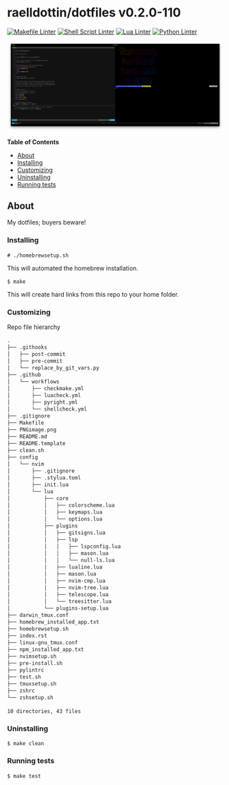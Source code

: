 <!---
This file is auto-generate by a github hook please modify README.template if you don't want to loose your work
-->
# raelldottin/dotfiles v0.2.0-110
[![Makefile Linter](https://github.com/raelldottin/dotfiles/actions/workflows/checkmake.yml/badge.svg)](https://github.com/raelldottin/dotfiles/actions/workflows/checkmake.yml)
[![Shell Script Linter](https://github.com/raelldottin/dotfiles/actions/workflows/shellcheck.yml/badge.svg)](https://github.com/raelldottin/dotfiles/actions/workflows/shellcheck.yml)
[![Lua Linter](https://github.com/raelldottin/dotfiles/actions/workflows/luacheck.yml/badge.svg)](https://github.com/raelldottin/dotfiles/actions/workflows/luacheck.yml)
[![Python Linter](https://github.com/raelldottin/dotfiles/actions/workflows/pyright.yml/badge.svg)](https://github.com/raelldottin/dotfiles/actions/workflows/pyright.yml)

[![ v0.2.0-110 ](https://github.com/raelldottin/dotfiles/blob/main/PNGimage.png)](https://github.com/raelldottin/dotfiles/blob/main/PNGimage.png)

**Table of Contents**

<!-- toc -->

- [About](#about)
- [Installing](#installing)
- [Customizing](#customizing)
- [Uninstalling](#uninstalling)
- [Running tests](#running-tests)

<!-- tocstop -->

## About

My dotfiles; buyers beware!

### Installing
```
# ./homebrewsetup.sh
```

This will automated the homebrew installation.

```
$ make
```

This will create hard links from this repo to your home folder.

### Customizing

Repo file hierarchy

```
.
├── .githooks
│   ├── post-commit
│   ├── pre-commit
│   └── replace_by_git_vars.py
├── .github
│   └── workflows
│       ├── checkmake.yml
│       ├── luacheck.yml
│       ├── pyright.yml
│       └── shellcheck.yml
├── .gitignore
├── Makefile
├── PNGimage.png
├── README.md
├── README.template
├── clean.sh
├── config
│   └── nvim
│       ├── .gitignore
│       ├── .stylua.toml
│       ├── init.lua
│       └── lua
│           ├── core
│           │   ├── colorscheme.lua
│           │   ├── keymaps.lua
│           │   └── options.lua
│           ├── plugins
│           │   ├── gitsigns.lua
│           │   ├── lsp
│           │   │   ├── lspconfig.lua
│           │   │   ├── mason.lua
│           │   │   └── null-ls.lua
│           │   ├── lualine.lua
│           │   ├── mason.lua
│           │   ├── nvim-cmp.lua
│           │   ├── nvim-tree.lua
│           │   ├── telescope.lua
│           │   └── treesitter.lua
│           └── plugins-setup.lua
├── darwin_tmux.conf
├── homebrew_installed_app.txt
├── homebrewsetup.sh
├── index.rst
├── linux-gnu_tmux.conf
├── npm_installed_app.txt
├── nvimsetup.sh
├── pre-install.sh
├── pylintrc
├── test.sh
├── tmuxsetup.sh
├── zshrc
└── zshsetup.sh

10 directories, 43 files
```

### Uninstalling

```
$ make clean
```

### Running tests

```
$ make test
```
